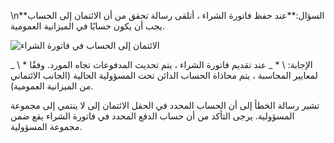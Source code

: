 \n**السؤال:**عند حفظ فاتورة الشراء ، أتلقى رسالة تحقق من أن الائتمان إلى الحساب يجب أن يكون حسابًا في الميزانية العمومية.

![الائتمان إلى الحساب في فاتورة الشراء](https://docs.erpnext.com/files/credit-to-ledger-in-purchase-invoice.png)

_ \ * الإجابة: \ * _ عند تقديم فاتورة الشراء ، يتم تحديث المدفوعات تجاه المورد. وفقًا لمعايير المحاسبة ، يتم محاذاة الحساب الدائن تحت المسؤولية الحالية (الجانب الائتماني من الميزانية العمومية).

تشير رسالة الخطأ إلى أن الحساب المحدد في الحقل الائتمان إلى لا ينتمي إلى مجموعة المسؤولية. يرجى التأكد من أن حساب الدفع المحدد في فاتورة الشراء يقع ضمن مجموعة المسؤولية.